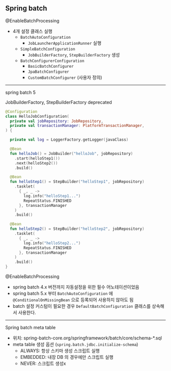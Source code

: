 ## Spring batch

@EnableBatchProcessing
- 4개 설정 클래스 실행
  - `BatchAutoConfiguration`
    - `JobLauncherApplicationRunner` 실행
  - `SimpleBatchConfiguration`
    - `JobBuilderFactory`, `StepBuilderFactory` 생성
  - `BatchConfigurerConfiguration`
    - `BasicBatchConfigurer`
    - `JpaBatchConfigurer`
    - `CustomBatchConfigurer` (사용자 정의)
---

spring batch 5

JobBuilderFactory, StepBuilderFactory deprecated
```kotlin
@Configuration
class HelloJobConfiguration(
  private val jobRepository: JobRepository,
  private val transactionManager: PlatformTransactionManager,
) {

  private val log = LoggerFactory.getLogger(javaClass)

  @Bean
  fun helloJob() = JobBuilder("helloJob", jobRepository)
    .start(helloStep1())
    .next(helloStep2())
    .build()

  @Bean
  fun helloStep1() = StepBuilder("helloStep1", jobRepository)
    .tasklet(
      { _, _ ->
        log.info("helloStep1...")
        RepeatStatus.FINISHED
      }, transactionManager
    )
    .build()

  @Bean
  fun helloStep2() = StepBuilder("helloStep2", jobRepository)
    .tasklet(
      { _, _ ->
        log.info("helloStep2...")
        RepeatStatus.FINISHED
      }, transactionManager
    )
    .build()
}
```

@EnableBatchProcessing
- spring batch 4.x 버전까지 자동설정을 위한 필수 어노테이션이었음
- spring batch 5.x 부터 `BatchAutoConfiguration` 에 `@ConditionalOnMissingBean` 으로 등록되어 사용하지 않아도 됨 
- batch 설정 커스텀이 필요한 경우 `DefaultBatchConfiguration` 클래스를 상속해서 사용한다.

---

Spring batch meta table
- 위치: spring-batch-core.org/springframework/batch/core/schema-*.sql 
- meta table 생성 옵션 (`spring.batch.jdbc.initialize-schema`)
  - ALWAYS: 항상 스키마 생성 스크립트 실행
  - EMBEDDED: 내장 DB 의 경우에만 스크립트 실행
  - NEVER: 스크립트 생성x



